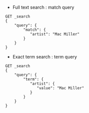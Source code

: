 <!-- .slide: data-background="url(images/slides/kitten-little.jpg) no-repeat bottom left" data-background-size="250px" -->
- Full text search : match query

```
GET _search
{
    "query": {
        "match": {
           "artist": "Mac Miller"
        }
    }
}
```

- Exact term search : term query

```
GET _search
{
    "query": {
        "term": {
           "artist": {
              "value": "Mac Miller"
           }
        }
    }
}
```
